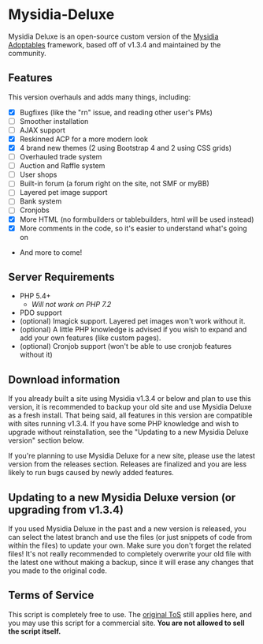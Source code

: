 # Mysidia-Deluxe
Mysidia Deluxe is an open-source custom version of the [Mysidia Adoptables](http://mysidiaadoptables.com/) framework, based off of v1.3.4 and maintained by the community.
## Features
This version overhauls and adds many things, including:
- [x] Bugfixes (like the "rn" issue, and reading other user's PMs)
- [ ] Smoother installation
- [ ] AJAX support
- [x] Reskinned ACP for a more modern look
- [x] 4 brand new themes (2 using Bootstrap 4 and 2 using CSS grids)
- [ ] Overhauled trade system
- [ ] Auction and Raffle system
- [ ] User shops
- [ ] Built-in forum (a forum right on the site, not SMF or myBB)
- [ ] Layered pet image support
- [ ] Bank system
- [ ] Cronjobs
- [x] More HTML (no formbuilders or tablebuilders, html will be used instead)
- [x] More comments in the code, so it's easier to understand what's going on
- And more to come!

## Server Requirements
- PHP 5.4+
  - *Will not work on PHP 7.2*
- PDO support
- (optional) Imagick support. Layered pet images won't work without it.
- (optional) A little PHP knowledge is advised if you wish to expand and add your own features (like custom pages).
- (optional) Cronjob support (won't be able to use cronjob features without it)

## Download information
If you already built a site using Mysidia v1.3.4 or below and plan to use this version, it is recommended to backup your old site and use Mysidia Deluxe as a fresh install. That being said, all features in this version are compatible with sites running v1.3.4. If you have some PHP knowledge and wish to upgrade without reinstallation, see the "Updating to a new Mysidia Deluxe version" section below.

If you're planning to use Mysidia Deluxe for a new site, please use the latest version from the releases section. Releases are finalized and you are less likely to run bugs caused by newly added features.

## Updating to a new Mysidia Deluxe version (or upgrading from v1.3.4)
If you used Mysidia Deluxe in the past and a new version is released, you can select the latest branch and use the files (or just snippets of code from within the files) to update your own. Make sure you don't forget the related files! It's not really recommended to completely overwrite your old file with the latest one without making a backup, since it will erase any changes that you made to the original code.

## Terms of Service
This script is completely free to use. The [original ToS](http://www.mysidiaadoptables.com/tos.php) still applies here, and you may use this script for a commercial site. **You are not allowed to sell the script itself.**

